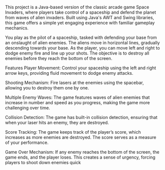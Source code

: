 This project is a Java-based version of the classic arcade game Space Invaders, where players take control of a spaceship and defend the planet from waves of alien invaders. Built using Java's AWT and Swing libraries, this game offers a simple yet engaging experience with familiar gameplay mechanics.


You play as the pilot of a spaceship, tasked with defending your base from an onslaught of alien enemies. The aliens move in horizontal lines, gradually descending towards your base. As the player, you can move left and right to dodge enemy fire and line up your shots. The objective is to destroy all enemies before they reach the bottom of the screen.

Features
Player Movement: Control your spaceship using the left and right arrow keys, providing fluid movement to dodge enemy attacks.

Shooting Mechanism: Fire lasers at the enemies using the spacebar, allowing you to destroy them one by one.

Multiple Enemy Waves: The game features waves of alien enemies that increase in number and speed as you progress, making the game more challenging over time.

Collision Detection: The game has built-in collision detection, ensuring that when your laser hits an enemy, they are destroyed.

Score Tracking: The game keeps track of the player’s score, which increases as more enemies are destroyed. The score serves as a measure of your performance.

Game Over Mechanism: If any enemy reaches the bottom of the screen, the game ends, and the player loses. This creates a sense of urgency, forcing players to shoot down enemies quick
